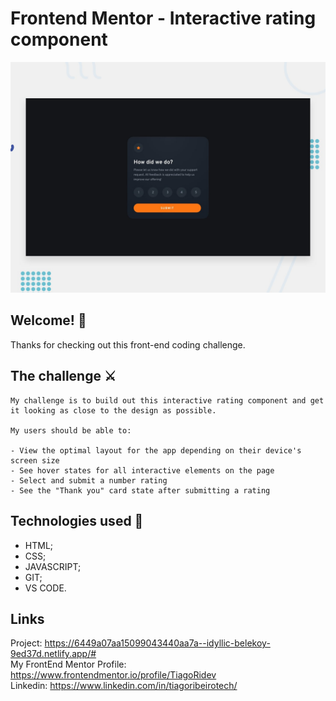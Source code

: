 # Frontend Mentor - Interactive rating component

![Design preview for Interactive rating component](./assets/img/desktop-preview.jpg)

## Welcome! 👋

Thanks for checking out this front-end coding challenge.

## The challenge ⚔️

    My challenge is to build out this interactive rating component and get it looking as close to the design as possible.

    My users should be able to:

    - View the optimal layout for the app depending on their device's screen size
    - See hover states for all interactive elements on the page
    - Select and submit a number rating
    - See the "Thank you" card state after submitting a rating


## Technologies used 💾

- HTML;
- CSS;
- JAVASCRIPT;
- GIT;
- VS CODE.


## Links
Project: https://6449a07aa15099043440aa7a--idyllic-belekoy-9ed37d.netlify.app/# <br>
My FrontEnd Mentor Profile:  https://www.frontendmentor.io/profile/TiagoRidev <br>
Linkedin: https://www.linkedin.com/in/tiagoribeirotech/ <br>